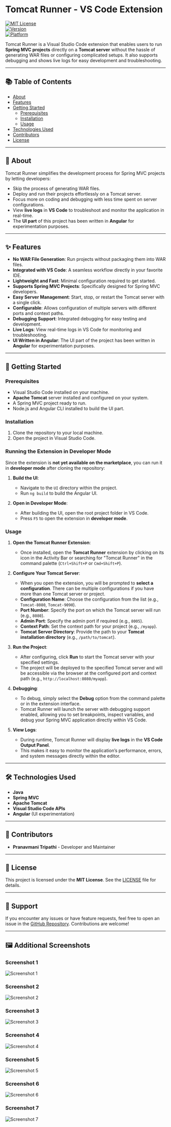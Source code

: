 # Tomcat Runner - VS Code Extension

[![MIT License](https://img.shields.io/badge/license-MIT-green.svg)](LICENSE)  
[![Version](https://img.shields.io/badge/version-1.0.0-blue.svg)](https://marketplace.visualstudio.com/)  
[![Platform](https://img.shields.io/badge/platform-vscode-blue.svg)](https://code.visualstudio.com/)  

Tomcat Runner is a Visual Studio Code extension that enables users to run **Spring MVC projects** directly on a **Tomcat server** without the hassle of generating WAR files or configuring complicated setups. It also supports debugging and shows live logs for easy development and troubleshooting.

---

## 📚 Table of Contents
- [About](#about)
- [Features](#features)
- [Getting Started](#getting-started)
  - [Prerequisites](#prerequisites)
  - [Installation](#installation)
  - [Usage](#usage)
- [Technologies Used](#technologies-used)
- [Contributors](#contributors)
- [License](#license)

---

## 🧐 About
Tomcat Runner simplifies the development process for Spring MVC projects by letting developers:
- Skip the process of generating WAR files.
- Deploy and run their projects effortlessly on a Tomcat server.
- Focus more on coding and debugging with less time spent on server configurations.
- View **live logs** in **VS Code** to troubleshoot and monitor the application in real-time.
- The **UI part** of this project has been written in **Angular** for experimentation purposes.


---

## ✨ Features
- **No WAR File Generation**: Run projects without packaging them into WAR files.
- **Integrated with VS Code**: A seamless workflow directly in your favorite IDE.
- **Lightweight and Fast**: Minimal configuration required to get started.
- **Supports Spring MVC Projects**: Specifically designed for Spring MVC developers.
- **Easy Server Management**: Start, stop, or restart the Tomcat server with a single click.
- **Configurable**: Allows configuration of multiple servers with different ports and context paths.
- **Debugging Support**: Integrated debugging for easy testing and development.
- **Live Logs**: View real-time logs in VS Code for monitoring and troubleshooting.
- **UI Written in Angular**: The UI part of the project has been written in **Angular** for experimentation purposes.

---

## 🚀 Getting Started

### Prerequisites
- Visual Studio Code installed on your machine.
- **Apache Tomcat** server installed and configured on your system.
- A Spring MVC project ready to run.
- Node.js and Angular CLI installed to build the UI part.

### Installation
1. Clone the repository to your local machine.
2. Open the project in Visual Studio Code.

### Running the Extension in Developer Mode
Since the extension is **not yet available on the marketplace**, you can run it in **developer mode** after cloning the repository:

1. **Build the UI**:
   - Navigate to the `UI` directory within the project.
   - Run `ng build` to build the Angular UI.

2. **Open in Developer Mode**:
   - After building the UI, open the root project folder in VS Code.
   - Press `F5` to open the extension in **developer mode**.

### Usage
1. **Open the Tomcat Runner Extension**:
   - Once installed, open the **Tomcat Runner** extension by clicking on its icon in the Activity Bar or searching for "Tomcat Runner" in the command palette (`Ctrl+Shift+P` or `Cmd+Shift+P`).

2. **Configure Your Tomcat Server**:
   - When you open the extension, you will be prompted to **select a configuration**. There can be multiple configurations if you have more than one Tomcat server or project.
   - **Configuration Name**: Choose the configuration from the list (e.g., `Tomcat-8080`, `Tomcat-9090`).
   - **Port Number**: Specify the port on which the Tomcat server will run (e.g., `8080`).
   - **Admin Port**: Specify the admin port if required (e.g., `8005`).
   - **Context Path**: Set the context path for your project (e.g., `/myapp`).
   - **Tomcat Server Directory**: Provide the path to your **Tomcat installation directory** (e.g., `/path/to/tomcat`).

3. **Run the Project**:
   - After configuring, click **Run** to start the Tomcat server with your specified settings.
   - The project will be deployed to the specified Tomcat server and will be accessible via the browser at the configured port and context path (e.g., `http://localhost:8080/myapp`).

4. **Debugging**:
   - To debug, simply select the **Debug** option from the command palette or in the extension interface.
   - Tomcat Runner will launch the server with debugging support enabled, allowing you to set breakpoints, inspect variables, and debug your Spring MVC application directly within VS Code.

5. **View Logs**:
   - During runtime, Tomcat Runner will display **live logs** in the **VS Code Output Panel**.
   - This makes it easy to monitor the application’s performance, errors, and system messages directly within the editor.

---

## 🛠️ Technologies Used
- **Java**
- **Spring MVC**
- **Apache Tomcat**
- **Visual Studio Code APIs**
- **Angular** (UI experimentation)

---

## 👥 Contributors
- **Pranavmani Tripathi** - Developer and Maintainer  

---

## 📜 License
This project is licensed under the **MIT License**. See the [LICENSE](LICENSE) file for details.

---

## 🙌 Support
If you encounter any issues or have feature requests, feel free to open an issue in the [GitHub Repository](https://github.com/yourusername/your-repository). Contributions are welcome!

---

## 🖼️ Additional Screenshots

### Screenshot 1
![Screenshot 1](./images/Screenshot_2024-11-27_183022.png)

### Screenshot 2
![Screenshot 2](./images/Screenshot_2024-11-27_183059.png)

### Screenshot 3
![Screenshot 3](./images/Screenshot_2024-11-27_183219.png)

### Screenshot 4
![Screenshot 4](./images/Screenshot_2024-11-27_183247.png)

### Screenshot 5
![Screenshot 5](./images/Screenshot_2024-11-27_183329.png)

### Screenshot 6
![Screenshot 6](./images/Screenshot_2024-11-27_183348.png)

### Screenshot 7
![Screenshot 7](./images/Screenshot_2024-11-27_183511.png)
